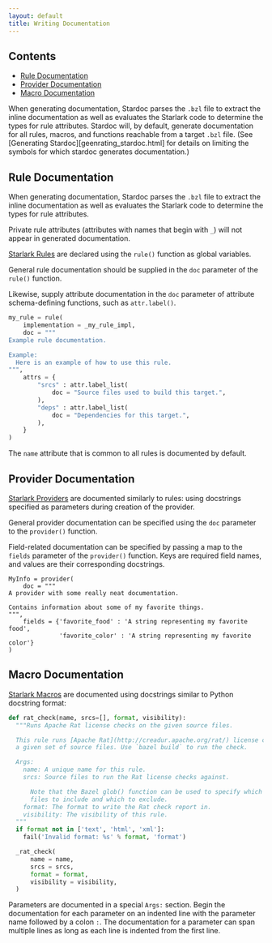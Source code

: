 ```yaml
---
layout: default
title: Writing Documentation
---
```


<nav class="toc">
  <h2>Contents</h2>
  <ul>
    <li><a href="#rule-documentation">Rule Documentation</a></li>
    <li><a href="#provider-documentation">Provider Documentation</a></li>
    <li><a href="#macro-documentation">Macro Documentation</a></li>
  </ul>
</nav>

When generating documentation, Stardoc parses the `.bzl` file to extract the
inline documentation as well as evaluates the Starlark code to determine the
types for rule attributes. Stardoc will, by default, generate documentation for
all rules, macros, and functions reachable from a target `.bzl` file.
(See [Generating Stardoc][geenrating_stardoc.html] for details on limiting the
symbols for which stardoc generates documentation.)

<a name="rule-documentation"></a>
## Rule Documentation

When generating documentation, Stardoc parses the `.bzl` file to extract the
inline documentation as well as evaluates the Starlark code to determine the
types for rule attributes.

Private rule attributes (attributes with names that begin with `_`) will not
appear in generated documentation.

[Starlark Rules](https://bazel.build/docs/skylark/rules.html) are declared using
the `rule()` function as global variables.

General rule documentation should be supplied in the `doc` parameter of the
`rule()` function.

Likewise, supply attribute documentation in the `doc` parameter of attribute
schema-defining functions, such as `attr.label()`.

```python
my_rule = rule(
    implementation = _my_rule_impl,
    doc = """
Example rule documentation.

Example:
  Here is an example of how to use this rule.
""",
    attrs = {
        "srcs" : attr.label_list(
            doc = "Source files used to build this target.",
        ),
        "deps" : attr.label_list(
            doc = "Dependencies for this target.",
        ),
    }
)
```

The `name` attribute that is common to all rules is documented by default.

<a name="provider-documentation"></a>
## Provider Documentation

[Starlark Providers](https://docs.bazel.build/versions/master/skylark/rules.html#providers) 
are documented similarly to rules: using docstrings specified as parameters during
creation of the provider.

General provider documentation can be specified using the `doc` parameter
to the `provider()` function.

Field-related documentation can be specified by passing a map to the
`fields` parameter of the `provider()` function. Keys are required field
names, and values are their corresponding docstrings.

```
MyInfo = provider(
    doc = """
A provider with some really neat documentation.

Contains information about some of my favorite things.
""",
    fields = {'favorite_food' : 'A string representing my favorite food',
              'favorite_color' : 'A string representing my favorite color'}
)
```

<a name="macro-documentation"></a>
## Macro Documentation

[Starlark Macros](https://bazel.build/docs/skylark/macros.html) are documented
using docstrings similar to Python docstring format:

```python
def rat_check(name, srcs=[], format, visibility):
  """Runs Apache Rat license checks on the given source files.

  This rule runs [Apache Rat](http://creadur.apache.org/rat/) license checks on
  a given set of source files. Use `bazel build` to run the check.

  Args:
    name: A unique name for this rule.
    srcs: Source files to run the Rat license checks against.

      Note that the Bazel glob() function can be used to specify which source
      files to include and which to exclude.
    format: The format to write the Rat check report in.
    visibility: The visibility of this rule.
  """
  if format not in ['text', 'html', 'xml']:
    fail('Invalid format: %s' % format, 'format')

  _rat_check(
      name = name,
      srcs = srcs,
      format = format,
      visibility = visibility,
  )
```

Parameters are documented in a special `Args:` section. Begin the documentation
for each parameter on an indented line with the parameter name followed by a
colon `:`. The documentation for a parameter can span multiple lines as long as
each line is indented from the first line.

